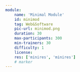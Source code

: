 ```yaml
---
module:
    name: 'Minimal Module'
    id: minimod
    tag: Web&Software
    pic-url: minimod.png
    duration: 30
    max-participants: 300
    min-trainers: 30
    difficulty: 1
    license: 
    res: ['minires', 'minires']
    # marker
---    
```

